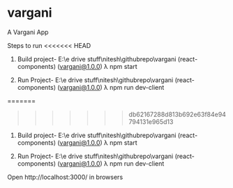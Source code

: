 # vargani
A Vargani App

Steps to run
<<<<<<< HEAD

1. Build project-
E:\e drive stuff\nitesh\githubrepo\vargani (react-components) (vargani@1.0.0)
λ npm start

2. Run Project-
E:\e drive stuff\nitesh\githubrepo\vargani (react-components) (vargani@1.0.0)
λ npm run dev-client

=======
>>>>>>> db62167288d813b692e63f84e94794131e965d13

1. Build project-
E:\e drive stuff\nitesh\githubrepo\vargani (react-components) (vargani@1.0.0)
λ npm start

2. Run Project-
E:\e drive stuff\nitesh\githubrepo\vargani (react-components) (vargani@1.0.0)
λ npm run dev-client


Open http://localhost:3000/ in browsers
